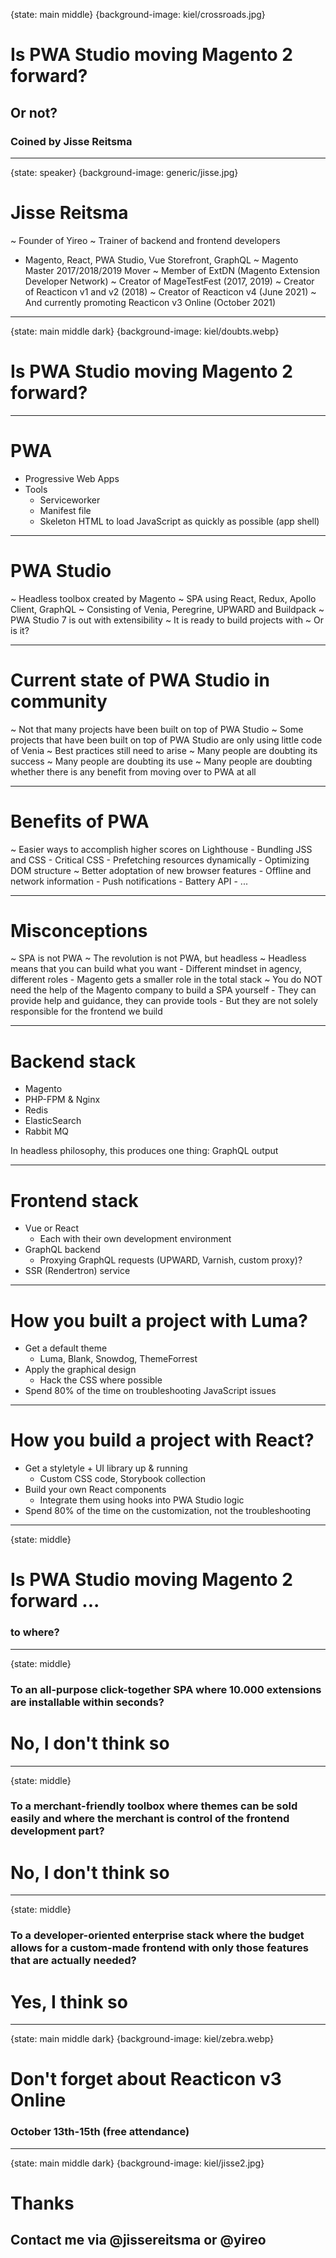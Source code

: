 {state: main middle}
{background-image: kiel/crossroads.jpg}
# Is PWA Studio moving Magento 2 forward?
## Or not?
### Coined by Jisse Reitsma

---
{state: speaker}
{background-image: generic/jisse.jpg}
# Jisse Reitsma
~ Founder of Yireo
~ Trainer of backend and frontend developers
  - Magento, React, PWA Studio, Vue Storefront, GraphQL
~ Magento Master 2017/2018/2019 Mover
~ Member of ExtDN (Magento Extension Developer Network)
~ Creator of MageTestFest (2017, 2019)
~ Creator of Reacticon v1 and v2 (2018)
~ Creator of Reacticon v4 (June 2021)
~ And currently promoting Reacticon v3 Online (October 2021)

---
{state: main middle dark}
{background-image: kiel/doubts.webp}
# Is PWA Studio moving Magento 2 forward?

---
# PWA
- Progressive Web Apps
- Tools
	- Serviceworker
	- Manifest file
	- Skeleton HTML to load JavaScript as quickly as possible (app shell)

---
# PWA Studio
~ Headless toolbox created by Magento
~ SPA using React, Redux, Apollo Client, GraphQL
~ Consisting of Venia, Peregrine, UPWARD and Buildpack
~ PWA Studio 7 is out with extensibility
~ It is ready to build projects with
~ Or is it?

---
# Current state of PWA Studio in community
~ Not that many projects have been built on top of PWA Studio
~ Some projects that have been built on top of PWA Studio are only using little code of Venia
~ Best practices still need to arise
~ Many people are doubting its success
~ Many people are doubting its use
~ Many people are doubting whether there is any benefit from moving over to PWA at all

---
# Benefits of PWA
~ Easier ways to accomplish higher scores on Lighthouse
	- Bundling JSS and CSS
	- Critical CSS
	- Prefetching resources dynamically
	- Optimizing DOM structure
~ Better adoptation of new browser features
	- Offline and network information
	- Push notifications
	- Battery API
	- ...

---
# Misconceptions
~ SPA is not PWA
~ The revolution is not PWA, but headless
~ Headless means that you can build what you want
	- Different mindset in agency, different roles
	- Magento gets a smaller role in the total stack
~ You do NOT need the help of the Magento company to build a SPA yourself
	- They can provide help and guidance, they can provide tools
	- But they are not solely responsible for the frontend we build

---
# Backend stack
- Magento
- PHP-FPM & Nginx
- Redis
- ElasticSearch
- Rabbit MQ

In headless philosophy, this produces one thing: GraphQL output

---
# Frontend stack
- Vue or React
	- Each with their own development environment
- GraphQL backend
	- Proxying GraphQL requests (UPWARD, Varnish, custom proxy)?
- SSR (Rendertron) service

---
# How you built a project with Luma?
- Get a default theme
	- Luma, Blank, Snowdog, ThemeForrest
- Apply the graphical design
	- Hack the CSS where possible
- Spend 80% of the time on troubleshooting JavaScript issues

---
# How you build a project with React?
- Get a styletyle + UI library up & running
	- Custom CSS code, Storybook collection
- Build your own React components
	- Integrate them using hooks into PWA Studio logic
- Spend 80% of the time on the customization, not the troubleshooting

---
{state: middle}
# Is PWA Studio moving Magento 2 forward ...
### to where?

---
{state: middle}
### To an all-purpose click-together SPA where 10.000 extensions are installable within seconds?
# No, I don't think so

---
{state: middle}
### To a merchant-friendly toolbox where themes can be sold easily and where the merchant is control of the frontend development part?
# No, I don't think so

---
{state: middle}
### To a developer-oriented enterprise stack where the budget allows for a custom-made frontend with only those features that are actually needed?
# Yes, I think so

---
{state: main middle dark}
{background-image: kiel/zebra.webp}
# Don't forget about Reacticon v3 Online
### October 13th-15th (free attendance)

---
{state: main middle dark}
{background-image: kiel/jisse2.jpg}
# Thanks
## Contact me via @jissereitsma or @yireo
